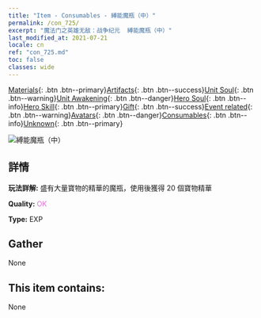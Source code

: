 ```yaml
---
title: "Item - Consumables - 縛能魔瓶（中）"
permalink: /con_725/
excerpt: "魔法门之英雄无敌：战争纪元  縛能魔瓶（中）"
last_modified_at: 2021-07-21
locale: cn
ref: "con_725.md"
toc: false
classes: wide
---
```

 [Materials](/ItemsCN/){: .btn .btn--primary}[Artifacts](/ItemsCN/Artifacts/){: .btn .btn--success}[Unit Soul](/ItemsCN/UnitSoul/){: .btn .btn--warning}[Unit Awakening](/ItemsCN/UnitAwakening/){: .btn .btn--danger}[Hero Soul](/ItemsCN/HeroSoul/){: .btn .btn--info}[Hero Skill](/ItemsCN/HeroSkill/){: .btn .btn--primary}[Gift](/ItemsCN/Gift/){: .btn .btn--success}[Event related](/ItemsCN/Events/){: .btn .btn--warning}[Avatars](/ItemsCN/Avatars/){: .btn .btn--danger}[Consumables](/ItemsCN/Consumables/){: .btn .btn--info}[Unknown](/ItemsCN/Unknown/){: .btn .btn--primary}

 ![縛能魔瓶（中）](/images/t/i_521.png)

## 詳情
 **玩法詳解:** 盛有大量寶物的精華的魔瓶，使用後獲得 20 個寶物精華

 **Quality:** <span style="color: #DA70D6">OK</span>

 **Type:** EXP

## Gather

  None

## This item contains:

  None


